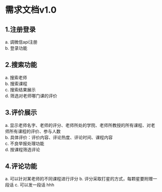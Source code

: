 # 需求文档v1.0
## 1.注册登录
a. 调微信api注册<br>
b. 登录功能
## 2.搜索功能
a. 搜索老师<br>
b. 搜索课程<br>
c. 搜索结果展示<br>
d. 筛选对老师哪门课的评价
## 3.评价展示
a. 显示老师名字、老师的评分、老师所处的学院、老师所教授的所有课程、对老师所有课程的评价、参与人数<br>
b. 具体评价：评价内容、评论热度、评论时间、课程内容<br>
c. 不良举报处理功能<br>
d. 按课程筛选评论<br>
## 4.评论功能
a. 可以针对某老师的不同课程进行评分
b. 评分采取打星的方式，每颗星要附赠一段话
c. 可以发一段话
hhh